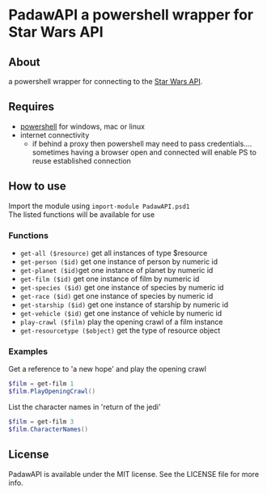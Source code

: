 # PadawAPI a powershell wrapper for Star Wars API

## About
a powershell wrapper for connecting to the [Star Wars API](https://swapi.co/).

## Requires
- [powershell](https://github.com/PowerShell/PowerShell) for windows, mac or linux
- internet connectivity
  - if behind a proxy then powershell may need to pass credentials.... sometimes having a browser open and connected will enable PS to reuse established connection

## How to use
Import the module using `import-module PadawAPI.psd1`  
The listed functions will be available for use

### Functions
- `get-all ($resource)` get all instances of type $resource
- `get-person ($id)` get one instance of person by numeric id
- `get-planet ($id)`get one instance of planet by numeric id
- `get-film ($id)` get one instance of film by numeric id
- `get-species ($id)` get one instance of species by numeric id
- `get-race ($id)` get one instance of species by numeric id
- `get-starship ($id)` get one instance of starship by numeric id
- `get-vehicle ($id)` get one instance of vehicle by numeric id
- `play-crawl ($film)` play the opening crawl of a film instance
- `get-resourcetype ($object)` get the type of resource object

### Examples
Get a reference to 'a new hope' and play the opening crawl
```powershell
$film = get-film 1  
$film.PlayOpeningCrawl()
```
List the character names in 'return of the jedi'
```powershell
$film = get-film 3  
$film.CharacterNames()
```
## License
PadawAPI is available under the MIT license. See the LICENSE file for more info.
